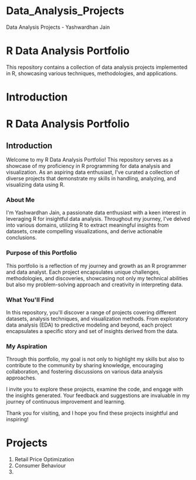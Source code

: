 # Data_Analysis_Projects
Data Analysis Projects - Yashwardhan Jain

# R Data Analysis Portfolio 
This repository contains a collection of data analysis projects implemented in R, showcasing various techniques, methodologies, and applications.

# Introduction

# R Data Analysis Portfolio

## Introduction

Welcome to my R Data Analysis Portfolio! This repository serves as a showcase of my proficiency in R programming for data analysis and visualization. As an aspiring data enthusiast, I've curated a collection of diverse projects that demonstrate my skills in handling, analyzing, and visualizing data using R.

### About Me
I'm Yashwardhan Jain, a passionate data enthusiast with a keen interest in leveraging R for insightful data analysis. Throughout my journey, I've delved into various domains, utilizing R to extract meaningful insights from datasets, create compelling visualizations, and derive actionable conclusions.

### Purpose of this Portfolio
This portfolio is a reflection of my journey and growth as an R programmer and data analyst. Each project encapsulates unique challenges, methodologies, and discoveries, showcasing not only my technical abilities but also my problem-solving approach and creativity in interpreting data.

### What You'll Find
In this repository, you'll discover a range of projects covering different datasets, analysis techniques, and visualization methods. From exploratory data analysis (EDA) to predictive modeling and beyond, each project encapsulates a specific story and set of insights derived from the data.

### My Aspiration
Through this portfolio, my goal is not only to highlight my skills but also to contribute to the community by sharing knowledge, encouraging collaboration, and fostering discussions on various data analysis approaches.

I invite you to explore these projects, examine the code, and engage with the insights generated. Your feedback and suggestions are invaluable in my journey of continuous improvement and learning.

Thank you for visiting, and I hope you find these projects insightful and inspiring!


# Projects
1. Retail Price Optimization
2. Consumer Behaviour
3. 
